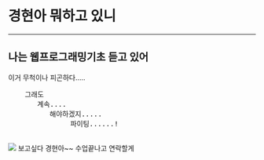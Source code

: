 <!DOCTYPE html>
<html lang="en">
<head>
    <meta charset="UTF-8">
    <meta name="viewport" content="width=device-width, initial-scale=1.0">
    <title>경현이에게</title>
</head>
<body>
    <h1>경현아 뭐하고 있니</h1>
    <hr>
    <h2>나는 웹프로그래밍기초 듣고 있어</h2>
    이거 무척이나 피곤하다.....
    <pre>
    그래도
       계속....
          해야하겠지.....
               파이팅......!
    </pre>
    <img src="![농담곰짤](https://github.com/user-attachments/assets/5f5d1a3b-edc6-4229-a5df-5ff58378a2fa)">
    보고싶다 경현아~~ 수업끝나고 연락할게
</body>
</html>
